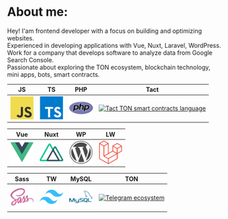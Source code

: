 # About me:

Hey! I'am frontend developer with a focus on building and optimizing websites.<br>
Experienced in developing applications with Vue, Nuxt, Laravel, WordPress.<br>
Work for a company that develops software to analyze data from Google Search Console.<br>
Passionate about exploring the TON ecosystem, blockchain technology, mini apps, bots, smart contracts.<br>

<table>
  <thead>
    <tr>
    <th>JS</th>      
    <th>TS</th>      
    <th>PHP</th>      
    <th>Tact</th>      
    </tr>
  </thead>
  <tbody>
    <tr>      
      <td>
        <a target="_blank" rel="noopener noreferrer" href="https://github.com/devicons/devicon/blob/master/icons/javascript/javascript-original.svg">
          <img src="https://github.com/devicons/devicon/raw/master/icons/javascript/javascript-original.svg" title="JavaScript" alt="JavaScript" width="55" height="55" style="max-width: 100%;">
        </a>
      </td>      
      <td>
        <a target="_blank" rel="noopener noreferrer" href="https://github.com/devicons/devicon/blob/master/icons/typescript/typescript-original.svg">
          <img src="https://github.com/devicons/devicon/blob/master/icons/typescript/typescript-original.svg" title="Typescript" alt="Typescript" width="55" height="55" style="max-width: 100%;">
        </a>
      </td>
      <td>
        <a target="_blank" rel="noopener noreferrer" href="https://github.com/devicons/devicon/blob/master/icons/php/php-original.svg">
          <img src="https://github.com/devicons/devicon/blob/master/icons/php/php-original.svg" title="PHP" alt="PHP" width="55" height="55" style="max-width: 100%;">
        </a>
      </td>
      <td>
        <a target="_blank" rel="noopener noreferrer" href="https://avatars.githubusercontent.com/u/104382459?s=200&v=4">
          <img src="https://avatars.githubusercontent.com/u/104382459?s=200&v=4" title="Tact TON smart contracts language" alt="Tact TON smart contracts language" width="55" height="55" style="max-width: 100%;">
        </a>
      </td>
    </tr>
  </tbody>
</table>

<table>
  <thead>
    <tr>
    <th>Vue</th>      
    <th>Nuxt</th>      
    <th>WP</th>      
    <th>LW</th>      
    </tr>
  </thead>
  <tbody>
    <tr>      
      <td>
        <a target="_blank" rel="noopener noreferrer" href="https://github.com/devicons/devicon/blob/master/icons/vuejs/vuejs-original.svg">
          <img src="https://github.com/devicons/devicon/blob/master/icons/vuejs/vuejs-original.svg" title="Vue" alt="Vue" width="55" height="55" style="max-width: 100%;">
        </a>
      </td>      
      <td>
        <a target="_blank" rel="noopener noreferrer" href="https://github.com/devicons/devicon/blob/master/icons/nuxtjs/nuxtjs-original.svg">
          <img src="https://github.com/devicons/devicon/blob/master/icons/nuxtjs/nuxtjs-original.svg" title="Nuxt" alt="Nuxt" width="55" height="55" style="max-width: 100%;">
        </a>
      </td>
      <td>
        <a target="_blank" rel="noopener noreferrer" href="https://github.com/devicons/devicon/blob/master/icons/wordpress/wordpress-plain.svg">
          <img src="https://github.com/devicons/devicon/blob/master/icons/wordpress/wordpress-plain.svg" title="WordPress CMS" alt="WordPress CMS" width="55" height="55" style="max-width: 100%;">
        </a>
      </td>
      <td>
        <a target="_blank" rel="noopener noreferrer" href="https://raw.githubusercontent.com/devicons/devicon/ca28c779441053191ff11710fe24a9e6c23690d6/icons/laravel/laravel-original.svg">
          <img src="https://raw.githubusercontent.com/devicons/devicon/ca28c779441053191ff11710fe24a9e6c23690d6/icons/laravel/laravel-original.svg" title="Laravel" alt="JetBrains PhpStorm" width="55" height="55" style="max-width: 100%;">
        </a>
      </td>
    </tr>
  </tbody>
</table>

<table>
  <thead>
    <tr>
    <th>Sass</th>      
    <th>TW</th>      
    <th>MySQL</th>      
    <th>TON</th>      
    </tr>
  </thead>
  <tbody>
    <tr>      
      <td>
        <a target="_blank" rel="noopener noreferrer" href="https://github.com/devicons/devicon/blob/master/icons/sass/sass-original.svg">
          <img src="https://github.com/devicons/devicon/blob/master/icons/sass/sass-original.svg" title="Sass" alt="Sass" width="55" height="55" style="max-width: 100%;">
        </a>
      </td>      
      <td>
        <a target="_blank" rel="noopener noreferrer" href="https://github.com/devicons/devicon/blob/master/icons/tailwindcss/tailwindcss-original.svg">
          <img src="https://github.com/devicons/devicon/blob/master/icons/tailwindcss/tailwindcss-original.svg" title="Tailwind" alt="Tailwind" width="55" height="55" style="max-width: 100%;">
        </a>
      </td>
      <td>
        <a target="_blank" rel="noopener noreferrer" href="https://github.com/devicons/devicon/blob/master/icons/mysql/mysql-plain-wordmark.svg">
          <img src="https://github.com/devicons/devicon/blob/master/icons/mysql/mysql-plain-wordmark.svg" title="MySQL" alt="MySQL" width="55" height="55" style="max-width: 100%;">
        </a>
      </td>
      <td>
        <a target="_blank" rel="noopener noreferrer" href="https://cryptologos.cc/logos/toncoin-ton-logo.png?v=032">
          <img src="https://cryptologos.cc/logos/toncoin-ton-logo.png?v=032" title="Telegram ecosystem" alt="Telegram ecosystem" width="55" height="55" style="max-width: 100%;">
        </a>
      </td>
    </tr>
  </tbody>
</table>
